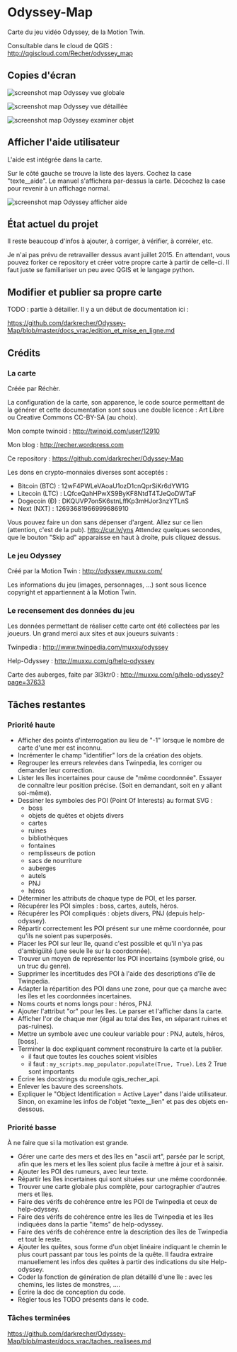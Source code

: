 # Odyssey-Map #

Carte du jeu vidéo Odyssey, de la Motion Twin.

Consultable dans le cloud de QGIS :
http://qgiscloud.com/Recher/odyssey_map


## Copies d'écran ##

![screenshot map Odyssey vue globale](https://raw.githubusercontent.com/darkrecher/Odyssey-Map/master/docs_vrac/screenshot_001.png)

![screenshot map Odyssey vue détaillée](https://raw.githubusercontent.com/darkrecher/Odyssey-Map/master/docs_vrac/screenshot_002.png)

![screenshot map Odyssey examiner objet](https://raw.githubusercontent.com/darkrecher/Odyssey-Map/master/docs_vrac/screenshot_003.png)


## Afficher l'aide utilisateur ##

L'aide est intégrée dans la carte.

Sur le côté gauche se trouve la liste des layers. Cochez la case "texte__aide". Le manuel s'affichera par-dessus la carte. Décochez la case pour revenir à un affichage normal.

![screenshot map Odyssey afficher aide](https://raw.githubusercontent.com/darkrecher/Odyssey-Map/master/docs_vrac/afficher_aide.png)


## État actuel du projet ##

Il reste beaucoup d'infos à ajouter, à corriger, à vérifier, à corréler, etc.

Je n'ai pas prévu de retravailler dessus avant juillet 2015. En attendant, vous pouvez forker ce repository et créer votre propre carte à partir de celle-ci. Il faut juste se familiariser un peu avec QGIS et le langage python.


## Modifier et publier sa propre carte ##

TODO : partie à détailler. Il y a un début de documentation ici :

https://github.com/darkrecher/Odyssey-Map/blob/master/docs_vrac/edition_et_mise_en_ligne.md


## Crédits ##

### La carte ###

Créée par Réchèr.

La configuration de la carte, son apparence, le code source permettant de la générer et cette documentation sont sous une double licence : Art Libre ou Creative Commons CC-BY-SA (au choix).

Mon compte twinoid : http://twinoid.com/user/12910

Mon blog : http://recher.wordpress.com

Ce repository : https://github.com/darkrecher/Odyssey-Map

Les dons en crypto-monnaies diverses sont acceptés :
 - Bitcoin (BTC) : 12wF4PWLeVAoaU1ozD1cnQprSiKr6dYW1G
 - Litecoin (LTC) : LQfceQahHPwXS9ByKF8NtdT4TJeQoDWTaF
 - Dogecoin (Ð) : DKQUVP7on5K6stnLffKp3mHJor3nzYTLnS
 - Next (NXT) : 12693681966999686910

Vous pouvez faire un don sans dépenser d'argent. Allez sur ce lien (attention, c'est de la pub).
http://cur.lv/yns
Attendez quelques secondes, que le bouton "Skip ad" apparaisse en haut à droite, puis cliquez dessus.

### Le jeu Odyssey ###

Créé par la Motion Twin :
http://odyssey.muxxu.com/

Les informations du jeu (images, personnages, ...) sont sous licence copyright et appartiennent à la Motion Twin.


### Le recensement des données du jeu ###

Les données permettant de réaliser cette carte ont été collectées par les joueurs. Un grand merci aux sites et aux joueurs suivants :

Twinpedia :
http://www.twinpedia.com/muxxu/odyssey

Help-Odyssey :
http://muxxu.com/g/help-odyssey

Carte des auberges, faite par 3l3ktr0 :
http://muxxu.com/g/help-odyssey?page=37633


## Tâches restantes ##

### Priorité haute ###

 - Afficher des points d'interrogation au lieu de "-1" lorsque le nombre de carte d'une mer est inconnu.
 - Incrémenter le champ "identifier" lors de la création des objets.
 - Regrouper les erreurs relevées dans Twinpedia, les corriger ou demander leur correction.
 - Lister les îles incertaines pour cause de "même coordonnée". Essayer de connaître leur position précise. (Soit en demandant, soit en y allant soi-même).
 - Dessiner les symboles des POI (Point Of Interests) au format SVG :
    * boss
    * objets de quêtes et objets divers
    * cartes
    * ruines
    * bibliothèques
    * fontaines
    * remplisseurs de potion
    * sacs de nourriture
    * auberges
    * autels
    * PNJ
    * héros
 - Déterminer les attributs de chaque type de POI, et les parser.
 - Récupérer les POI simples : boss, cartes, autels, héros.
 - Récupérer les POI compliqués : objets divers, PNJ (depuis help-odyssey).
 - Répartir correctement les POI présent sur une même coordonnée, pour qu'ils ne soient pas superposés.
 - Placer les POI sur leur île, quand c'est possible et qu'il n'ya pas d'ambigüité (une seule île sur la coordonnée).
 - Trouver un moyen de représenter les POI incertains (symbole grisé, ou un truc du genre).
 - Supprimer les incertitudes des POI à l'aide des descriptions d'île de Twinpedia.
 - Adapter la répartition des POI dans une zone, pour que ça marche avec les îles et les coordonnées incertaines.
 - Noms courts et noms longs pour : héros, PNJ.
 - Ajouter l'attribut "or" pour les îles. Le parser et l'afficher dans la carte.
 - Afficher l'or de chaque mer (égal au total des îles, en séparant ruines et pas-ruines).
 - Mettre un symbole avec une couleur variable pour : PNJ, autels, héros, [boss].
 - Terminer la doc expliquant comment reconstruire la carte et la publier.
    * il faut que toutes les couches soient visibles
    * il faut : `my_scripts.map_populator.populate(True, True)`. Les 2 True sont importants
 - Écrire les docstrings du module qgis_recher_api.
 - Enlever les bavure des screenshots.
 - Expliquer le "Object Identification = Active Layer" dans l'aide utilisateur. Sinon, on examine les infos de l'objet "texte__lien" et pas des objets en-dessous.

### Priorité basse ###

À ne faire que si la motivation est grande.

 - Gérer une carte des mers et des îles en "ascii art", parsée par le script, afin que les mers et les îles soient plus facile à mettre à jour et à saisir.
 - Ajouter les POI des rumeurs, avec leur texte.
 - Répartir les îles incertaines qui sont situées sur une même coordonnée.
 - Trouver une carte globale plus complète, pour cartographier d'autres mers et îles.
 - Faire des vérifs de cohérence entre les POI de Twinpedia et ceux de help-odyssey.
 - Faire des vérifs de cohérence entre les îles de Twinpedia et les îles indiquées dans la partie "items" de help-odyssey.
 - Faire des vérifs de cohérence entre la description des îles de Twinpedia et tout le reste.
 - Ajouter les quêtes, sous forme d'un objet linéaire indiquant le chemin le plus court passant par tous les points de la quête. Il faudra extraire manuellement les infos des quêtes à partir des indications du site Help-odyssey.
 - Coder la fonction de génération de plan détaillé d'une île : avec les chemins, les listes de monstres, ....
 - Écrire la doc de conception du code.
 - Régler tous les TODO présents dans le code.

### Tâches terminées ###

https://github.com/darkrecher/Odyssey-Map/blob/master/docs_vrac/taches_realisees.md